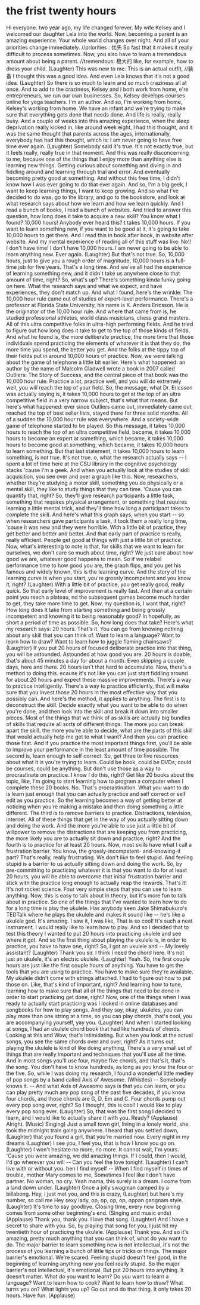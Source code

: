 # the frist twenty hours

Hi everyone.
two year ago, my life changed forever.
My wife Kelsey and I welcomed our daughter Lela into the world.
Now, becoming a parent is an amazing experience.
Your whole world changes over night.
And all of your priorities change immediately.  //priorities : 优先
So fast that it makes it really difficult to process sometimes.
Now, you also have to learn a tremendous amount about being a parent. //tremendous: 极大的
like, for example,
how to dress your child.
(Laughter)
This was new to me.
This is an actual outfit, //装备
I thought this was a good idea.
And even Lela knows
that it's not a good idea. (Laughter)
So there is so much to learn and
so much craziness all at once.
And to add to the craziness,
Kelsey and I both work from home,
e're entrepreneurs,
we run our own businesses.
So, Kelsey develops courses
online for yoga teachers.
I'm an author.
And so, I'm working from home,
Kelsey's working from home.
We have an infant
and we're trying to make sure
that everything gets done
that needs done.
And life is really, really busy.
And a couple of weeks
into this amazing experience,
when the sleep deprivation
really kicked in,
like around week eight,
I had this thought,
and it was the same thought
that parents across the ages,
internationally,
everybody has had this thought,
which is:
I am never going to have
free time ever again.
(Laughter)
Somebody said it's true.
It's not exactly true,
but it feels really, really true
in that moment.
And this was really
disconcerning to me,
because one of the things that I enjoy
more than anything else
is learning new things.
Getting curious about something
and diving in
and fiddling around and
learning through trial and error.
And eventually becoming pretty good
at something.
And without this free time,
I didn't know how I was ever
going to do that ever again.
And so, I'm a big geek,
I want to keep learning things,
I want to keep growing.
And so what I've decided to do was,
go to the library,
and go to the bookstore,
and look at what research says about
how we learn and how we learn quickly.
And I read a bunch of books,
I read a bunch of websites.
And tried to answer this question,
how long does it take
to acquire a new skill?
You know what I found?
10,000 hours!
Anybody ever heard this?
t takes 10,000 hours.
If you want to learn something new,
if you want to be good at it,
it's going to take 10,000 hours
to get there.
And I read this in book after book,
in website after website.
And my mental experience
of reading all of this stuff was like:
No!!
I don't have time!
I don't have 10,000 hours.
I am never going to be able
to learn anything new.
Ever again.
(Laughter)
But that's not true.
So, 10,000 hours, just to give you
a rough order of magnitude,
10,000 hours is a full-time job
for five years.
That's a long time.
And we've all had the experience
of learning something new,
and it didn't take us anywhere
close to that amount of time, right?
So, what's up? There's something
kinda funky going on here.
What the research says and what we expect,
and have experiences,
they don't match up.
And what I found, here's the wrinkle:
The 10,000 hour rule came out of studies
of expert-level performance.
There's a professor
at Florida State University,
his name is K. Anders Ericsson.
He is the originator
of the 10,00 hour rule.
And where that came from is,
he studied professional athletes,
world class musicians,
chess grand masters.
All of this ultra competitive folks
in ultra-high performing fields.
And he tried to figure out
how long does it take
to get to the top
of those kinds of fields.
And what he found is,
the more deliberate practice,
the more time
that those individuals spend
practicing the elements
of whatever it is that they do,
the more time you spend,
the better you get.
And the folks at the tippy top
of their fields
put in around 10,000 hours of practice.
Now, we were talking about the game
of telephone a little bit earlier.
Here's what happened:
an author by the name
of Malcolm Gladwell
wrote a book in 2007 called
Outliers: The Story of Success,
and the central piece of that book
was the 10,000 hour rule.
Practice a lot, practice well,
and you will do extremely well,
you will reach the top of your field.
So, the message,
what Dr. Ericsson was actually saying is,
it takes 10,000 hours to get
at the top of an ultra competitive field
in a very narrow subject,
that's what that means.
But here's what happened:
ever since Outliers came out,
immediately came out,
reached the top of best seller lists,
stayed there for three solid months.
All of a sudden the 10,000 hour rule
was everywhere.
And a society-wide game of telephone
started to be played.
So this message, it takes 10,000 hours
to reach the top of an ultra competitive field,
became, it takes 10,000 hours
to become an expert at something,
which became,
it takes 10,000 hours to become
good at something,
which became,
it takes 10,000 hours
to learn something.
But that last statement,
it takes 10,000 hours to learn something,
is not true.
It's not true.
o, what the research actually says --
I spent a lot of time here
at the CSU library
in the cognitive psychology stacks
'cause I'm a geek.
And when you actually look
at the studies of skill acquisition,
you see over and over
a graph like this.
Now, researchers,
whether they're studying a motor skill,
something you do physically
or a mental skill,
they like to study things
that they can time.
'Cause you can quantify that, right?
So, they'll give research participants
a little task,
something that requires
physical arrangement,
or something that requires
learning a little mental trick,
and they'll time how long a participant
takes to complete the skill.
And here's what this graph says,
when you start --
so when researchers gave participants
a task, it took them a really long time,
'cause it was new
and they were horrible.
With a little bit of practice,
they get better and better and better.
And that early part of practice
is really, really efficient.
People get good at things
with just a little bit of practice.
Now, what's interesting to note is that,
for skills that we want to learn
for ourselves,
we don't care so much about time,
right?
We just care about how good we are,
whatever good happens to mean.
So if we relabel performance time
to how good you are,
the graph flips, and you get
his famous and widely known,
this is the learning curve.
And the story of the learning curve
is when you start,
you're grossly incompetent
and you know it, right?
(Laughter)
With a little bit of practice,
you get really good, really quick.
So that early level of improvement
is really fast.
And then at a certain point
you reach a plateau,
nd the subsequent games
become much harder to get,
they take more time to get.
Now, my question is,
I want that, right?
How long does it take
from starting something
and being grossly incompetent
and knowing it
to being reasonably good?
In hopefully, as short a period of time
as possible.
So, how long does that take?
Here's what my research says: 20 hours.
That's it.
You can go from knowing nothing
about any skill that you can think of.
Want to learn a language?
Want to learn how to draw?
Want to learn how to juggle
flaming chainsaws?
(Laughter)
If you put 20 hours of focused
deliberate practice into that thing,
you will be astounded.
Astounded at how good you are.
20 hours is doable,
that's about 45 minutes a day
for about a month.
Even skipping a couple days,
here and there.
20 hours isn't that hard to accumulate.
Now, there's a method to doing this.
ecause it's not like you can just start
fiddling around for about 20 hours
and expect these massive improvements.
There's a way to practice intelligently.
There's a way to practice efficiently,
that will make sure that you invest
those 20 hours
in the most effective way
that you possibly can.
And here's the method,
it applies to anything:
The first is to deconstruct the skill.
Decide exactly what you want
to be able to do when you're done,
and then look into the skill
and break it down into smaller pieces.
Most of the things
that we think of as skills
are actually big bundles of skills
that require all sorts of different things.
The more you can break apart the skill,
the more you're able to decide,
what are the parts of this skill
that would actually help me
get to what I want?
And then you can practice those first.
And if you practice
the most important things first,
you'll be able to improve
your performance
in the least amount of time possible.
The second is, learn enough
to self correct.
So, get three to five resources
about what it is you're trying to learn.
Could be book, could be DVDs,
could be courses, could be anything.
But don't use those as a way
to procrastinate on practice.
I know I do this, right?
Get like 20 books about the topic,
like,
I'm going to start learning
how to program a computer
when I complete these 20 books.
No. That's procrastination.
What you want to do
is learn just enough
that you can actually practice
and self correct or self edit
as you practice.
So the learning becomes
a way of getting better
at noticing
when you're making a mistake
and then doing something
a little different.
The third is to remove barriers
to practice.
Distractions, television, internet.
All of these things
that get in the way
of you actually sitting down
and doing the work.
And the more you're able to use
just a little bit of willpower
to remove the distractions that
are keeping you from practicing,
the more likely you are to actually
sit down and practice, right?
And the fourth is to practice
for at least 20 hours.
Now, most skills have what I call
a frustration barrier.
You know, the grossly-incompetent-
and-knowing-it part?
That's really, really frustrating.
We don't like to feel stupid.
And feeling stupid is a barrier to us
actually sitting down and doing the work.
So, by pre-committing to practicing
whatever it is that you want to do
for at least 20 hours,
you will be able to overcome
that initial frustration barrier
and stick with the practice long enough
to actually reap the rewards.
That's it! It's not rocket science.
Four very simple steps that
you can use to learn anything.
Now, this is easy to talk
about in theory,
but it's more fun to talk about
in practice.
So one of the things that I've wanted
to learn how to do for a long time
is play the ukulele.
Has anybody seen
Jake Shimabukuro's TEDTalk
where he plays the ukulele
and makes it sound like --
he's like a ukulele god.
It's amazing.
I saw it, I was like,
That is so cool!
It's such a neat instrument.
I would really like to learn how to play.
And so I decided
that to test this theory
I wanted to put 20 hours
into practicing ukulele
and see where it got.
And so the first thing
about playing the ukulele is,
in order to practice,
you have to have one, right?
So, I got an ukulele and
-- My lovely assistant?
(Laughter)
Thank you sir.
I think I need the chord here.
It's not just an ukulele,
it's an electric ukulele. (Laughter)
Yeah.
So, the first couple hours are just
like the first couple hours of anything.
You have to get the tools
that you are using to practice.
You have to make sure
they're available.
My ukulele didn't come
with strings attached.
I had to figure out
how to put those on.
Like, that's kind of important, right?
And learning how to tune,
learning how to make sure
that all of the things
that need to be done
in order to start practicing
get done, right?
Now, one of the things when I was
ready to actually start practicing
was I looked in online databases
and songbooks for how to play songs.
And they say, okay, ukuleles, you can
play more than one string at a time,
so you can play chords, that's cool,
you are accompanying yourself,
yay you. (Laughter)
And when I started looking at songs,
I had an ukulele chord book
that had like hundreds of chords.
Looking at this and
Wow, that's intimidating.
But when you look at the actual songs,
you see the same chords
over and over, right?
As it turns out, playing the ukulele
is kind of like doing anything,
There's a very small set of things
that are really important
and techniques that you'll use
all the time.
And in most songs
you'll use four, maybe five chords,
and that's it, that's the song.
You don't have to know hundreds,
as long as you know the four or the five.
So, while I was doing my research,
I found a wonderful little medley
of pop songs
by a band called Axis of Awesome.
(Whistles)
-- Somebody knows it. --
And what Axis of Awesome says
is that you can learn,
or you can play pretty much
any pop song of the past five decades,
if you know four chords,
and those chords are G, D, Em and C.
Four chords pump out
every pop song ever, right?
So I thought, this is cool!
I would like to play
every pop song ever. (Laughter)
So, that was the first song
I decided to learn,
and I would like to actually
share it with you. Ready?
(Applause)
Alright.
(Music)
Singing)
Just a small town girl,
living in a lonely world,
she took the midnight train
going anywhere.
I heard that you settled down,
(Laughter)
that you found a girl,
that you're married now.
Every night in my dreams
(Laughter)
I see you, I feel you,
that is how I know you go on.
(Laughter)
I won't hesitate no more, no more.
It cannot wait, I'm yours.
'Cause you were amazing,
we did amazing things.
If I could, then I would,
I'd go wherever you will --
Can you feel the love tonight.
(Laughter)
I can't live with or without you.
hen I find myself --
When I find myself in times of trouble,
mother Mary comes to me,
Sometimes I feel like I don't have partner.
No woman, no cry.
Yeah mama, this surely is a dream.
I come from a land down under.
(Laughter)
Once a jolly swagman
camped by a billabong.
Hey, I just met you, and this is crazy,
(Laughter)
but here's my number, so call me
Hey sexy lady, op, op, op, op,
oppan gangnam style. (Laughter)
It's time to say goodbye.
Closing time, every new beginning
comes from some other beginning's end.
(Singing and music ends)
(Applause)
Thank you, thank you.
I love that song.
(Laughter)
And I have a secret to share with you.
So, by playing that song for you,
I just hit my twentieth hour
of practicing the ukulele.
(Applause)
Thank you.
And so it's amazing, pretty much
anything that you can think of,
what do you want to do.
The major barrier to learn
something new is not intellectual,
it's not the process of you learning
a bunch of little tips or tricks or things.
The major barrier's emotional.
We're scared.
Feeling stupid doesn't feel good,
in the beginning of learning
anything new
you feel really stupid.
So the major barrier's not intellectual,
it's emotional.
But put 20 hours into anything.
It doesn't matter.
What do you want to learn?
Do you want to learn a language?
Want to learn how to cook?
Want to learn how to draw?
What turns you on?
What lights you up?
Go out and do that thing.
It only takes 20 hours.
Have fun.
(Applause)